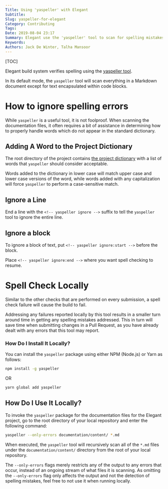 ```yaml
---
Title: Using 'yaspeller' with Elegant
Subtitle:
Slug: yaspeller-for-elegant
Category: Contributing
Tags:
Date: 2019-08-04 23:17
Summary: Elegant use the 'yaspeller' tool to scan for spelling mistakes.  This article gives more information about the tool and how to run it locally.
Keywords:
Authors: Jack De Winter, Talha Mansoor
---
```


[TOC]

Elegant build system verifies spelling using the [yaspeller tool](https://github.com/hcodes/yaspeller).

In its default mode, the `yaspeller` tool will scan everything in a Markdown
document except for text encapsulated within code blocks.

# How to ignore spelling errors

While `yaspeller` is a useful tool, it is not foolproof. When scanning the documentation
files, it often requires a bit of assistance in determining how to properly handle words which
do not appear in the standard dictionary.

## Adding A Word to the Project Dictionary

The root directory
of the project contains
[the project dictionary](https://github.com/Pelican-Elegant/elegant/blob/master/.yaspeller.json)
with a list of words that `yaspeller` should consider acceptable.

Words added to the
dictionary in lower case will match upper case and lower case versions of the word, while words
added with any capitalization will force `yaspeller` to perform a case-sensitive match.

## Ignore a Line

End a line with
the `<!-- yaspeller ignore -->` suffix to tell the `yaspeller` tool to ignore
the entire line.

## Ignore a block

To ignore a block of text, put
`<!-- yaspeller ignore:start -->` before the block.

Place `<!-- yaspeller ignore:end -->` where you want spell checking to resume.

# Spell Check Locally

Similar to the other checks that are performed on every submission, a spell check failure will
cause the build to fail.

Addressing any failures reported locally by this tool results in a smaller turn around time in
getting any spelling mistakes addressed. This in turn will save time when submitting changes
in a Pull Request, as you have already dealt with any errors that this tool may report.

### How Do I Install It Locally?

You can install the `yaspeller` package using either NPM (Node.js) or Yarn as follows:

```bash
npm install -g yaspeller
```

OR

```bash
yarn global add yaspeller
```

## How Do I Use It Locally?

To invoke the `yaspeller` package for the documentation files for the Elegant project, go to
the root directory of your local repository and enter the following command:

```bash
yaspeller --only-errors documentation/content/ *.md
```

When executed, the `yaspeller` tool will recursively scan all of the `*.md` files under the
`documentation/content/` directory from the root of your local repository.

The `--only-errors`
flags merely restricts any of the output to any errors that occur, instead of an ongoing stream
of what files it is scanning. As omitting the `--only-errors` flag only affects the output
and not the detection of spelling mistakes, feel free to not use it when running locally.
